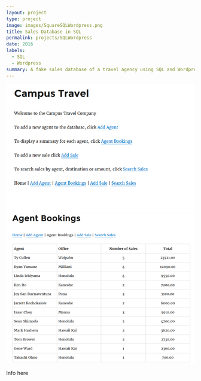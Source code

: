 ```yaml
---
layout: project
type: project
image: images/SquareSQLWordpress.png
title: Sales Database in SQL
permalink: projects/SQLWordpress
date: 2016
labels:
  - SQL
  - Wordpress
summary: A fake sales database of a travel agency using SQL and Wordpress
---
```


<img class="ui medium right floated rounded image" src="../images/SQLTop.png">
<img class="ui medium right floated rounded image" src="../images/SQLBooking.png">


Info here
